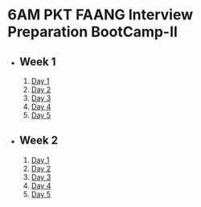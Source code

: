 # 6AM PKT FAANG Interview Preparation BootCamp-II

- ## Week 1

   1. [Day 1](https://www.facebook.com/iCodeguru/videos/1681956685700803)
   2. [Day 2](https://www.facebook.com/iCodeguru/videos/1255572175558425)
   3. [Day 3](https://www.facebook.com/iCodeguru/videos/609381001770794)
   4. [Day 4](https://www.facebook.com/iCodeguru/videos/564694429792021)
   5. [Day 5](https://www.facebook.com/iCodeguru/videos/907101544824342)

- ## Week 2

   1. [Day 1](https://www.facebook.com/iCodeguru/videos/1633701517220637)
   2. [Day 2](https://www.facebook.com/iCodeguru/videos/430478956685053)
   3. [Day 3](https://www.facebook.com/iCodeguru/videos/1738173886960355)
   4. [Day 4](https://www.facebook.com/iCodeguru/videos/2289557214762713)
   5. [Day 5](https://www.facebook.com/iCodeguru/videos/1488197261858696)

<!-- - ## Week 

   1. [Day 1](https://www.facebook.com/iCodeguru/videos/621604100441702)
   2. [Day 2]()
   3. [Day 3]()
   4. [Day 4]()
   5. [Day 5]() -->

<!-- - ## Week 

   1. [Day 1]()
   2. [Day 2]()
   3. [Day 3]()
   4. [Day 4]()
   5. [Day 5]() -->